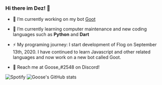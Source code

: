 ### Hi there im Dez! 👋

- 🔭 I’m currently working on my bot [Goot](https://github.com/scalgoon/Goot)
- 🌱 I’m currently learning computer maintenance and new coding languages such as **Python** and **Dart**
- ⚡ My programing journey: I start development of Flog on September 13th, 2020. I have continued to learn Javascript and other related languages and now work on a new bot called Goot.

- 📣 Reach me at Goose_#2548 on Discord!

![Spotify](https://spotify-recently-played-readme.vercel.app/api?user=dezjames)
![Goose's GitHub stats](https://github-readme-stats.vercel.app/api?username=scalgoon&show_icons=true&theme=dark)


<!--
**scalgoon/scalgoon** is a ✨ _special_ ✨ repository because its `README.md` (this file) appears on your GitHub profile.

Here are some ideas to get you started:

- 🔭 I’m currently working on ...
- 🌱 I’m currently learning ...
- 👯 I’m looking to collaborate on ...
- 🤔 I’m looking for help with ...
- 💬 Ask me about ...
- 📫 How to reach me: ...
- 😄 Pronouns: ...
- ⚡ Fun fact: ...
-->
